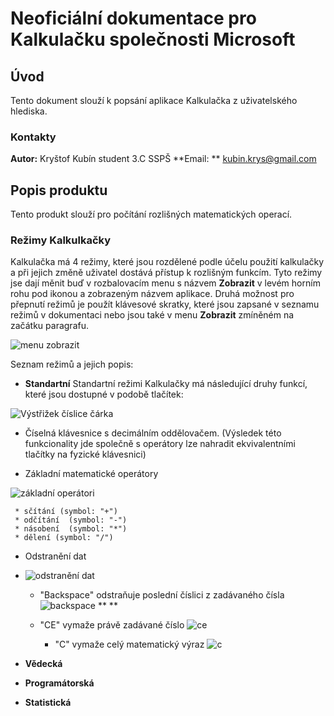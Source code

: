 # Neoficiální dokumentace pro Kalkulačku společnosti Microsoft

## Úvod
Tento dokument slouží k popsání aplikace Kalkulačka z uživatelského hlediska.

### Kontakty
**Autor:** Kryštof Kubín student 3.C SSPŠ
**Email: ** kubin.krys@gmail.com

## Popis produktu
Tento produkt slouží pro počítání rozlišných matematických operací.


### Režimy Kalkulkačky
Kalkulačka má 4 režimy, které jsou rozdělené podle účelu použití kalkulačky a při jejich změně uživatel dostává přístup k rozlišným funkcím.
Tyto režimy jse dají měnit buď v rozbalovacím menu s názvem **Zobrazit** v levém horním rohu pod ikonou a zobrazeným názvem aplikace. Druhá možnost pro přepnutí režimů je použít klávesové skratky, které jsou zapsané v seznamu režimů v dokumentaci nebo jsou také v menu **Zobrazit** zmíněném na začátku paragrafu.

![menu zobrazit](https://github.com/Krbin/test/assets/115635885/3dfafa35-f7f2-4877-95ef-b21a4c7428c3)

Seznam režimů a jejich popis:
 * **Standartní**
   Standartní režimi Kalkulačky má následující druhy funkcí, které jsou dostupné v podobě tlačítek:

![Výstřižek číslice čárka](https://github.com/Krbin/test/assets/115635885/90063aed-4155-4568-9a28-ad9ddf04ca21)

   * Číselná klávesnice s decimálním oddělovačem. (Výsledek této funkcionality jde společně s operátory lze nahradit ekvivalentními tlačítky na fyzické klávesnici)
   


   * Základní matematické operátory

![základní operátori](https://github.com/Krbin/test/assets/115635885/7437f520-669b-4e69-b8b1-a379a28bf4b0)

     * sčítání (symbol: "+")
     * odčítání  (symbol: "-")
     * násobení  (symbol: "*")
     * dělení (symbol: "/")



   * Odstranění dat

   * ![odstranění dat](https://github.com/Krbin/test/assets/115635885/75c3ae3f-7daa-4fd5-9fd4-34b87fe0d050)


      * "Backspace" odstraňuje poslední číslici z zadávaného čísla
    ![backspace](https://github.com/Krbin/test/assets/115635885/98859a32-4847-42cb-9915-0d2b258dc913)
    ** **

      * "CE" vymaže právě zadávané číslo
![ce](https://github.com/Krbin/test/assets/115635885/a8147d84-6554-4603-9506-f3ec6591d2da)


        * "C" vymaže celý matematický výraz
![c](https://github.com/Krbin/test/assets/115635885/d7e3532b-2a6e-4bc8-8bfa-bf0c4c54568f)

 * **Vědecká**
 * **Programátorská**
 * **Statistická**


